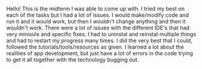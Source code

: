 Hello!
This is the midterm I was able to come up with. I tried my best on each of the tasks but I had a lot of issues. I would make/modify code and run it and it would work, but then I wouldn't change anything and then it wouldn't work. There were a lot of issues with the different IDE's that had very minisule and specific fixes. I had to uninstal and reinstal multiple things and had to restart my progress many times. I did the very best that I could, followed the tutorials/tools/resources as given. I learned a lot about the realities of app development, but just have a lot of errors in the code trying to get it all together with the technology bugging out. 
